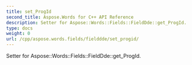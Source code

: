 ```yaml
---
title: set_ProgId
second_title: Aspose.Words for C++ API Reference
description: Setter for Aspose::Words::Fields::FieldDde::get_ProgId. 
type: docs
weight: 0
url: /cpp/aspose.words.fields/fielddde/set_progid/
---
```


Setter for Aspose::Words::Fields::FieldDde::get_ProgId. 

